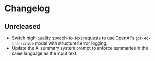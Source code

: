 # Changelog

## Unreleased

- Switch high-quality speech-to-text requests to use OpenAI's `gpt-4o-transcribe` model with structured error logging.
- Update the AI summary system prompt to enforce summaries in the same language as the input text.

